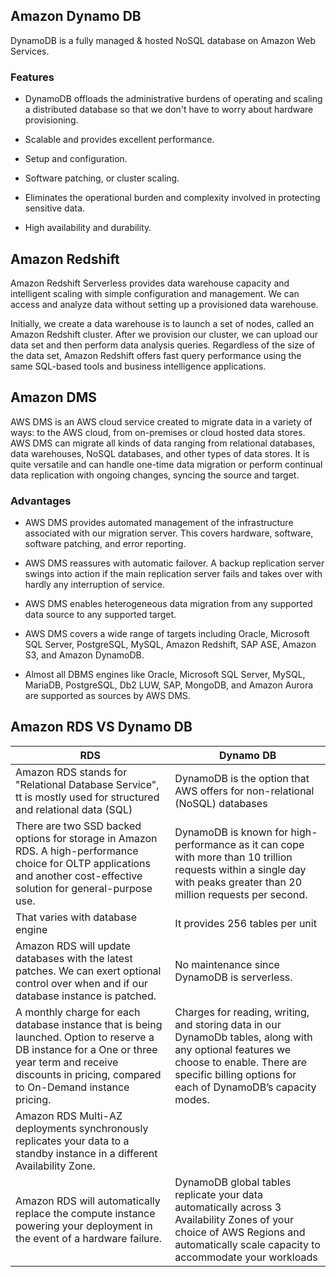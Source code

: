 
<h2> Amazon Dynamo DB </h2>
DynamoDB is a fully managed & hosted NoSQL database on Amazon Web Services.

<h3> Features </h3>

- DynamoDB offloads the administrative burdens of operating and scaling a distributed database so that we don't have to worry about hardware provisioning.

- Scalable and provides excellent performance.

- Setup and configuration.

- Software patching, or cluster scaling.

- Eliminates the operational burden and complexity involved in protecting sensitive data.

- High availability and durability.

<h2> Amazon Redshift </h2>
Amazon Redshift Serverless provides data warehouse capacity and intelligent scaling with simple configuration and management.
We can access and analyze data without setting up a provisioned data warehouse.

Initially, we create a data warehouse is to launch a set of nodes, called an Amazon Redshift cluster. After we provision our cluster, we can upload our data set and then perform data analysis queries. Regardless of the size of the data set, Amazon Redshift offers fast query performance using the same SQL-based tools and business intelligence applications.

<h2> Amazon DMS </h2>
AWS DMS is an AWS cloud service created to migrate data in a variety of ways: to the AWS cloud, from on-premises or cloud hosted data stores. AWS DMS can migrate all kinds of data ranging from relational databases, data warehouses, NoSQL databases, and other types of data stores. It is quite versatile and can handle one-time data migration or perform continual data replication with ongoing changes, syncing the source and target.

<h3> Advantages </h3>

- AWS DMS provides automated management of the infrastructure associated with our migration server. This covers hardware, software, software patching, and error reporting.

- AWS DMS reassures with automatic failover. A backup replication server swings into action if the main replication server fails and takes over with hardly any interruption of service.

- AWS DMS enables heterogeneous data migration from any supported data source to any supported target.

- AWS DMS covers a wide range of targets including Oracle, Microsoft SQL Server, PostgreSQL, MySQL, Amazon Redshift, SAP ASE, Amazon S3, and Amazon DynamoDB.

- Almost all DBMS engines like Oracle, Microsoft SQL Server, MySQL, MariaDB, PostgreSQL, Db2 LUW, SAP, MongoDB, and Amazon Aurora are supported as sources by AWS DMS.

<h2> Amazon RDS VS Dynamo DB </h2> 

| RDS     | Dynamo DB |  
| ----------- | ----------- | 
|  Amazon RDS stands for "Relational Database Service", tt is  mostly used for structured and relational data (SQL)          |   DynamoDB is the option that AWS offers for non-relational (NoSQL) databases         |
| There are two SSD backed options for storage in Amazon RDS. A high-performance choice for OLTP applications and another cost-effective solution for general-purpose use.    | DynamoDB is known for high-performance as it can cope with more than 10 trillion requests within a single day with peaks greater than 20 million requests per second.    |
|    That varies with database engine       |   It provides 256 tables per unit       |
|    Amazon RDS will update databases with the latest patches. We can exert optional control over when and if our database instance is patched.           |   No maintenance since DynamoDB is serverless.          |
|   A monthly charge for each database instance that is being launched. Option to reserve a DB instance for a One or three year term and receive discounts in pricing, compared to On-Demand instance pricing.        |  Charges for reading, writing, and storing data in our DynamoDb tables, along with any optional features we choose to enable. There are specific billing options for each of DynamoDB’s capacity modes.          |
|  Amazon RDS Multi-AZ deployments synchronously replicates your data to a standby instance in a different Availability Zone.
Amazon RDS will automatically replace the compute instance powering your deployment in the event of a hardware failure.      |  DynamoDB global tables replicate your data automatically across 3 Availability Zones of your choice of AWS Regions and automatically scale capacity to accommodate your workloads             |
